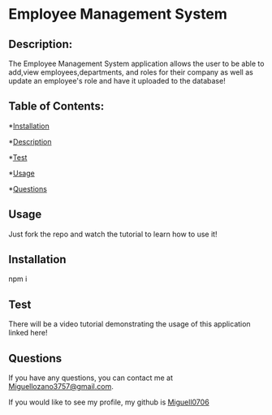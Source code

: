 # Employee Management System
  

## Description: 
The Employee Management System application allows the user to be able to add,view employees,departments, and roles for their company as well as update an employee's role and have it uploaded to the database!

## Table of Contents: 
*[Installation](#installation)

*[Description](#description)

*[Test](#test)

*[Usage](#usage)

*[Questions](#questions)





## Usage
Just fork the repo and watch the tutorial to learn how to use it!

## Installation
npm i

## Test 
There will be a video tutorial demonstrating the usage of this application linked here!


## Questions
If you have any questions, you can contact me at Miguellozano3757@gmail.com.

If you would like to see my profile, my github is [Miguell0706](https://github.com/Miguell0706)
